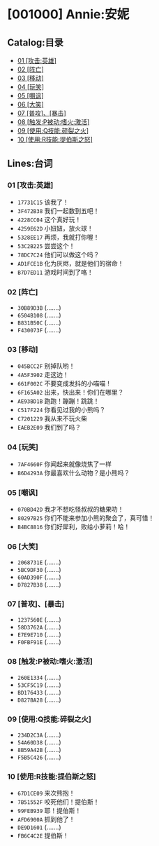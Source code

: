# [001000] Annie:安妮
## Catalog:目录
* [01 [攻击:英雄]](#01-攻击英雄)
* [02 [阵亡]](#02-阵亡)
* [03 [移动]](#03-移动)
* [04 [玩笑]](#04-玩笑)
* [05 [嘲讽]](#05-嘲讽)
* [06 [大笑]](#06-大笑)
* [07 [普攻]、[暴击]](#07-普攻暴击)
* [08 [触发:P被动:嗜火:激活]](#08-触发P被动嗜火激活)
* [09 [使用:Q技能:碎裂之火]](#09-使用Q技能碎裂之火)
* [10 [使用:R技能:提伯斯之怒]](#10-使用R技能提伯斯之怒)
## Lines:台词
### **01 [攻击:英雄]**
- `17731C15` 该我了！
- `3F472B38` 我们一起数到五吧！
- `4228CC04` 这个真好玩！
- `4259E62D` 小妞妞，放火球！
- `5328EE17` 再烦，我就打你喔！
- `53C2B225` 尝尝这个！
- `78DC7C24` 他们可以做这个吗？
- `AD1FCE1B` 化为灰烬，就是他们的宿命！
- `B7D7ED11` 游戏时间到了咯！

### **02 [阵亡]**
- `30B89D3B` (.......)
- `6504B108` (.......)
- `B831B50C` (.......)
- `F430073F` (.......)

### **03 [移动]**
- `045BCC2F` 别掉队哟！
- `4A5F3902` 走这边！
- `661F002C` 不要变成发抖的小喵喵！
- `6F165A02` 出来，快出来！你们在哪里？
- `AE93BD1B` 跑跑！蹦蹦！跳跳！
- `C517F224` 你看见过我的小熊吗？
- `C7201229` 我从来不玩火柴
- `EAEB2E09` 我们到了吗？

### **04 [玩笑]**
- `7AF4660F` 你闻起来就像烧焦了一样
- `B6D4293A` 你最喜欢什么动物？是小熊吗？

### **05 [嘲讽]**
- `070BD42D` 我才不想吃怪叔叔的糖果叻！
- `80297B25` 你们不能来参加小熊的聚会了，真可惜！
- `B4BC8816` 你们好犀利，败给小萝莉！哈！

### **06 [大笑]**
- `2068731E` (.......)
- `5BC9DF30` (.......)
- `60AD390F` (.......)
- `D7827B38` (.......)

### **07 [普攻]、[暴击]**
- `1237560E` (.......)
- `58D3762A` (.......)
- `E7E9E710` (.......)
- `F0FBF91E` (.......)

### **08 [触发:P被动:嗜火:激活]**
- `260E1334` (.......)
- `53CF5C19` (.......)
- `BD176433` (.......)
- `D827BA28` (.......)

### **09 [使用:Q技能:碎裂之火]**
- `234D2C3A` (.......)
- `54A60D38` (.......)
- `8B59A42B` (.......)
- `F5B5C426` (.......)

### **10 [使用:R技能:提伯斯之怒]**
- `67D1CE09` 来次熊抱！
- `7B51552F` 咬死他们！提伯斯！
- `99FEB939` 耶！提伯斯！
- `AFD6900A` 抓到他了！
- `DE9D1601` (.......)
- `FB6C4C2E` 提伯斯！